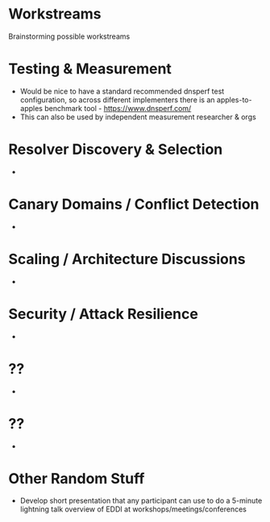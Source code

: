 # Workstreams
Brainstorming possible workstreams


# Testing & Measurement
- Would be nice to have a standard recommended dnsperf test configuration, so across different implementers there is an apples-to-apples benchmark tool - https://www.dnsperf.com/
- This can also be used by independent measurement researcher & orgs

# Resolver Discovery & Selection
- 

# Canary Domains / Conflict Detection
- 

# Scaling / Architecture Discussions
- 

# Security / Attack Resilience
- 

# ??
- 

# ??
- 

# Other Random Stuff
- Develop short presentation that any participant can use to do a 5-minute lightning talk overview of EDDI at workshops/meetings/conferences
